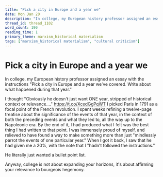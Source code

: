 ```yaml
---
title: "Pick a city in Europe and a year we"
date: Mon Jan 20
description: "In college, my European history professor assigned an essay with the instructions 'Pick a city in Europe and a year we've covered."
thread_id: thread_1102
word_count: 190
reading_time: 1
primary_theme: marxism_historical materialism
tags: ["marxism_historical materialism", "cultural criticism"]
---
```


# Pick a city in Europe and a year we

In college, my European history professor assigned an essay with the instructions "Pick a city in Europe and a year we've covered. Write about what happened during that year."

I thought "Obviously he doesn't just want ONE year, stripped of historical context or relevance...." https://t.co/XcedGgPqWT I picked Paris in 1791 as a focal point of the French revolution. I spent weeks refining a twelve-page treatise about the significance of the events of that year, in the context of both the preceding events and what they led to, all the way up to the Napoleonic era. By the end of it, I had produced what I felt was the best thing I had written to that point. I was immensely proud of myself, and relieved to have found a way to make something more than just "mindlessly parrot the events of one particular year." When I got it back, I saw that he had given me a 20%, with the note that I "hadn't followed the instructions."

He literally just wanted a bullet point list.

Anyway, college is not about expanding your horizons, it's about affirming your relevance to bourgeois hegemony.
